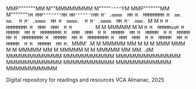 MMP"""""""MM M""MMMMMMMM M"""""`'"""`YM MMP"""""""MM M"""""""`YM MMP"""""""MM MM'""""'YMM
M' .mmmm  MM M  MMMMMMMM M  mm.  mm.  M M' .mmmm  MM M  mmmm.  M M' .mmmm  MM M' .mmm. `M
M         `M M  MMMMMMMM M  MMM  MMM  M M         `M M  MMMMM  M M         `M M  MMMMMooM
M  MMMMM  MM M  MMMMMMMM M  MMM  MMM  M M  MMMMM  MM M  MMMMM  M M  MMMMM  MM M  MMMMMMMM
M  MMMMM  MM M  MMMMMMMM M  MMM  MMM  M M  MMMMM  MM M  MMMMM  M M  MMMMM  MM M. `MMM' .M
M  MMMMM  MM M         M M  MMM  MMM  M M  MMMMM  MM M  MMMMM  M M  MMMMM  MM MM.     .dM
MMMMMMMMMMMM MMMMMMMMMMM MMMMMMMMMMMMMM MMMMMMMMMMMM MMMMMMMMMMM MMMMMMMMMMMM MMMMMMMMMMM

Digital repository for readings and resources VCA Almanac, 2025
